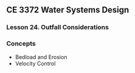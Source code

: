 ## CE 3372 Water Systems Design
### Lesson 24. Outfall Considerations

### Concepts

- Bedload and Erosion
- Velocity Control




```python

```
